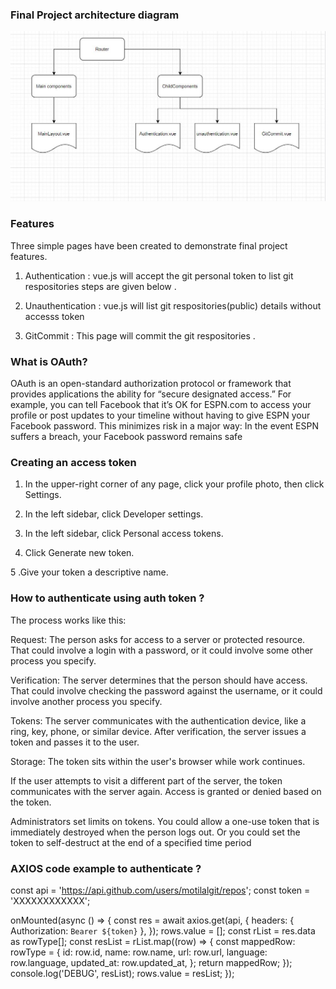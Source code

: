 ### Final Project architecture diagram  

![Architecture Diagram](./src/assets/Final_Proj_Architecture_Diagram.JPG)

### Features 

Three simple pages have been created to demonstrate final project features. 

1. Authentication : vue.js will accept the git personal token to list git respositories steps are given below .

2. Unauthentication : vue.js will list git respositories(public) details without accesss token 

3. GitCommit : This page will commit the git respositories .


### What is OAuth?

OAuth is an open-standard authorization protocol or framework that provides applications the ability for “secure designated access.” For example, you can tell Facebook that it’s OK for ESPN.com to access your profile or post updates to your timeline without having to give ESPN your Facebook password. This minimizes risk in a major way: In the event ESPN suffers a breach, your Facebook password remains safe

### Creating an access token

1. In the upper-right corner of any page, click your profile photo, then click Settings.

2. In the left sidebar, click Developer settings.

3. In the left sidebar, click Personal access tokens.

4. Click Generate new token.

5 .Give your token a descriptive name.

### How to authenticate using auth token ? 

The process works like this:

Request: The person asks for access to a server or protected resource. That could involve a login with a password, or it could involve some other process you specify.

Verification: The server determines that the person should have access. That could involve checking the password against the username, or it could involve another process you specify.

Tokens: The server communicates with the authentication device, like a ring, key, phone, or similar device. After verification, the server issues a token and passes it to the user.

Storage: The token sits within the user's browser while work continues.


If the user attempts to visit a different part of the server, the token communicates with the server again. Access is granted or denied based on the token.

Administrators set limits on tokens. You could allow a one-use token that is immediately destroyed when the person logs out. Or you could set the token to self-destruct at the end of a specified time period

### AXIOS code example to authenticate  ? 

const api = 'https://api.github.com/users/motilalgit/repos';
const token = 'XXXXXXXXXXXX';

onMounted(async () => {
  const res = await axios.get(api, {
    headers: { Authorization: `Bearer ${token}` },
  });
  rows.value = [];
  const rList = res.data as rowType[];
  const resList = rList.map((row) => {
    const mappedRow: rowType = {
      id: row.id,
      name: row.name,
      url: row.url,
      language: row.language,
      updated_at: row.updated_at,
    };
    return mappedRow;
  });
  console.log('DEBUG', resList);
  rows.value = resList;
});
